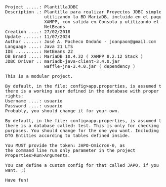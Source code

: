 <pre>

Project .....: PlantillaJDBC
Description .: Plantilla para realizar Proyectos JDBC simples
               utilizando la BD MariaDB, incluida en el paquete 
               XAMPP, con salida en Consola y utilizando el IDE
               NetBeans
Creation ....: 27/02/2018
Update ......: 11/07/2024
Author ......: José A. Pacheco Ondoño - joanpaon@gmail.com
Language ....: Java 21 LTS
IDE .........: NetBeans 22
DB Brand ....: MariaDB 10.4.32 ( XAMPP 8.2.12 Stack )
JDBC Driver .: mariadb-java-client-3.4.0.jar
               waffle-jna-3.4.0.jar ( dependency )

This is a modular project.

By default, in the file: config>app.properties, is assumed that
there is a working user defined in the database with proper 
rights:
Username ....: usuario
Password ....: usuario
Probably, you should change it for your own.

By default, in the file: config>app.properties, is assumed that
there is a database called: test. This is only for checking 
purposes. You should change for the one you want. Including
DTO Entities according to tables defined inside.

You MUST provide the token: JAPO-Omicron-0, as
the command line run only parameter in the project 
Properties>Run>Arguments. 

You can define a custom config for that called JAPO, if you 
want. ;)

Have fun!

</pre>
